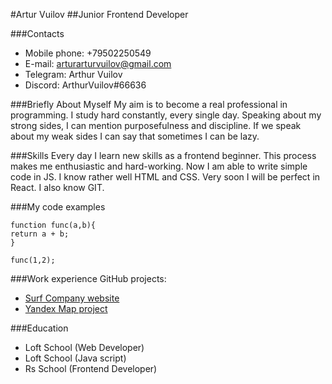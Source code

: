 #Artur Vuilov
##Junior Frontend Developer


###Contacts
- Mobile phone: +79502250549
- E-mail: arturarturvuilov@gmail.com
- Telegram: Arthur Vuilov
- Discord: ArthurVuilov#66636

###Briefly About Myself
My aim is to become a real professional in programming. I study hard constantly, every single day.  Speaking about my strong sides, I can mention purposefulness and discipline. If we speak about my weak sides I can say that sometimes I can be lazy.

###Skills
Every day I learn new skills as a frontend beginner. This process makes me enthusiastic and hard-working. Now I am able to write simple code in JS. I know rather well HTML and CSS.  Very soon I will be perfect in React. I also know GIT.

###My code examples

```
function func(a,b){
return a + b;
}

func(1,2);
```

###Work experience
GitHub projects:
- [Surf Company website](https://github.com/ArturVuilov1992/Loft-School/tree/master)
- [Yandex Map project](https://github.com/ArturVuilov1992/ymaps)

###Education
- Loft School (Web Developer)
- Loft School (Java script)
- Rs School (Frontend Developer)

